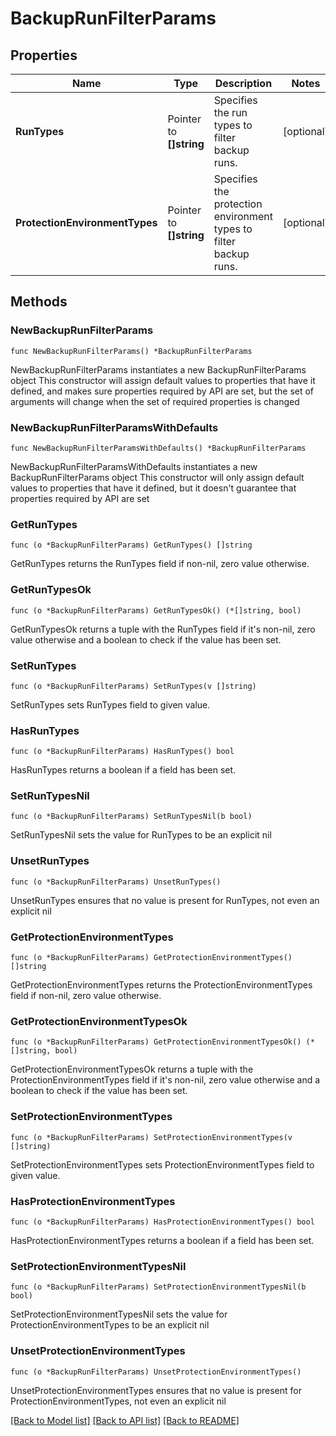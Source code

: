 # BackupRunFilterParams

## Properties

Name | Type | Description | Notes
------------ | ------------- | ------------- | -------------
**RunTypes** | Pointer to **[]string** | Specifies the run types to filter backup runs. | [optional] 
**ProtectionEnvironmentTypes** | Pointer to **[]string** | Specifies the protection environment types to filter backup runs. | [optional] 

## Methods

### NewBackupRunFilterParams

`func NewBackupRunFilterParams() *BackupRunFilterParams`

NewBackupRunFilterParams instantiates a new BackupRunFilterParams object
This constructor will assign default values to properties that have it defined,
and makes sure properties required by API are set, but the set of arguments
will change when the set of required properties is changed

### NewBackupRunFilterParamsWithDefaults

`func NewBackupRunFilterParamsWithDefaults() *BackupRunFilterParams`

NewBackupRunFilterParamsWithDefaults instantiates a new BackupRunFilterParams object
This constructor will only assign default values to properties that have it defined,
but it doesn't guarantee that properties required by API are set

### GetRunTypes

`func (o *BackupRunFilterParams) GetRunTypes() []string`

GetRunTypes returns the RunTypes field if non-nil, zero value otherwise.

### GetRunTypesOk

`func (o *BackupRunFilterParams) GetRunTypesOk() (*[]string, bool)`

GetRunTypesOk returns a tuple with the RunTypes field if it's non-nil, zero value otherwise
and a boolean to check if the value has been set.

### SetRunTypes

`func (o *BackupRunFilterParams) SetRunTypes(v []string)`

SetRunTypes sets RunTypes field to given value.

### HasRunTypes

`func (o *BackupRunFilterParams) HasRunTypes() bool`

HasRunTypes returns a boolean if a field has been set.

### SetRunTypesNil

`func (o *BackupRunFilterParams) SetRunTypesNil(b bool)`

 SetRunTypesNil sets the value for RunTypes to be an explicit nil

### UnsetRunTypes
`func (o *BackupRunFilterParams) UnsetRunTypes()`

UnsetRunTypes ensures that no value is present for RunTypes, not even an explicit nil
### GetProtectionEnvironmentTypes

`func (o *BackupRunFilterParams) GetProtectionEnvironmentTypes() []string`

GetProtectionEnvironmentTypes returns the ProtectionEnvironmentTypes field if non-nil, zero value otherwise.

### GetProtectionEnvironmentTypesOk

`func (o *BackupRunFilterParams) GetProtectionEnvironmentTypesOk() (*[]string, bool)`

GetProtectionEnvironmentTypesOk returns a tuple with the ProtectionEnvironmentTypes field if it's non-nil, zero value otherwise
and a boolean to check if the value has been set.

### SetProtectionEnvironmentTypes

`func (o *BackupRunFilterParams) SetProtectionEnvironmentTypes(v []string)`

SetProtectionEnvironmentTypes sets ProtectionEnvironmentTypes field to given value.

### HasProtectionEnvironmentTypes

`func (o *BackupRunFilterParams) HasProtectionEnvironmentTypes() bool`

HasProtectionEnvironmentTypes returns a boolean if a field has been set.

### SetProtectionEnvironmentTypesNil

`func (o *BackupRunFilterParams) SetProtectionEnvironmentTypesNil(b bool)`

 SetProtectionEnvironmentTypesNil sets the value for ProtectionEnvironmentTypes to be an explicit nil

### UnsetProtectionEnvironmentTypes
`func (o *BackupRunFilterParams) UnsetProtectionEnvironmentTypes()`

UnsetProtectionEnvironmentTypes ensures that no value is present for ProtectionEnvironmentTypes, not even an explicit nil

[[Back to Model list]](../README.md#documentation-for-models) [[Back to API list]](../README.md#documentation-for-api-endpoints) [[Back to README]](../README.md)



